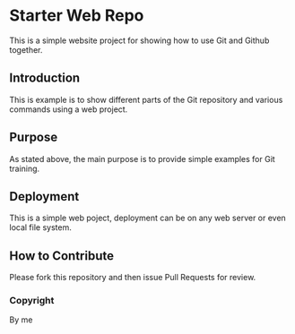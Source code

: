 # Starter Web Repo

This is a simple website project for
showing how to use Git and Github together.

## Introduction

This is example is to show different parts
of the Git repository and various commands
using a web project.

## Purpose

As stated above, the main purpose is to
provide simple examples for Git training.

## Deployment

This is a simple web poject, deployment
can be on any web server or even local
file system.

## How to Contribute

Please fork this repository and then issue Pull Requests for review.
### Copyright
By me
